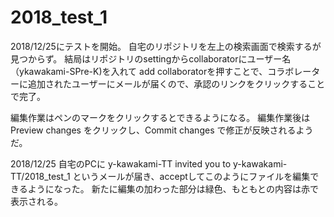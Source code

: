 # 2018_test_1
2018/12/25にテストを開始。
自宅のリポジトリを左上の検索画面で検索するが見つからず。
結局はリポジトリのsettingからcollaboratorにユーザー名（ykawakami-SPre-K)を入れて
add collaboratorを押すことで、コラボレーターに追加されたユーザーにメールが届くので、承認のリンクをクリックすることで完了。


編集作業はペンのマークをクリックするとできるようになる。
編集作業後はPreview changes をクリックし、Commit changes で修正が反映されるようだ。


2018/12/25
自宅のPCに
y-kawakami-TT invited you to y-kawakami-TT/2018_test_1
というメールが届き、acceptしてこのようにファイルを編集できるようになった。
新たに編集の加わった部分は緑色、もともとの内容は赤で表示される。
